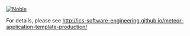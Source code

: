 [![Noble](https://github.com/AskADock/noble/actions/workflows/ci.yml/badge.svg)](https://github.com/AskADock/noble/actions/workflows/ci.yml)

For details, please see http://ics-software-engineering.github.io/meteor-application-template-production/
